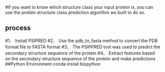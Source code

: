#If you want to know which structure class your input protein is, you can use the protein structure class prediction algorithm we built to do so.

## process
#1、	Install PSIPRED
#2、	Use the pdb_to_fasta method to convert the PDB format file to FASTA format
#3、	The PSIPPRED tool was used to predict the secondary structure sequence of the protein
#4、	Extract features based on the secondary structure sequence of the protein and make predictions
##Python Environment
conda install biopython

